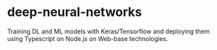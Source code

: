 # deep-neural-networks

Training DL and ML models with Keras/Tensorflow and deploying them using Typescript on Node.js on Web-base technologies.

